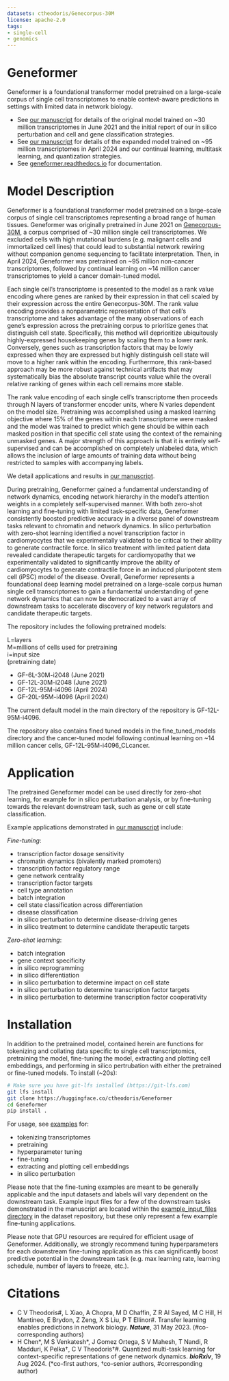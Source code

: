 ```yaml
---
datasets: ctheodoris/Genecorpus-30M
license: apache-2.0
tags:
- single-cell
- genomics
---
```

# Geneformer
Geneformer is a foundational transformer model pretrained on a large-scale corpus of single cell transcriptomes to enable context-aware predictions in settings with limited data in network biology.

- See [our manuscript](https://rdcu.be/ddrx0) for details of the original model trained on ~30 million transcriptomes in June 2021 and the initial report of our in silico perturbation and cell and gene classification strategies.
- See [our manuscript](https://www.biorxiv.org/content/10.1101/2024.08.16.608180v1.full.pdf) for details of the expanded model trained on ~95 million transcriptomes in April 2024 and our continual learning, multitask learning, and quantization strategies.
- See [geneformer.readthedocs.io](https://geneformer.readthedocs.io) for documentation.

# Model Description
Geneformer is a foundational transformer model pretrained on a large-scale corpus of single cell transcriptomes representing a broad range of human tissues. Geneformer was originally pretrained in June 2021 on [Genecorpus-30M](https://huggingface.co/datasets/ctheodoris/Genecorpus-30M), a corpus comprised of ~30 million single cell transcriptomes. We excluded cells with high mutational burdens (e.g. malignant cells and immortalized cell lines) that could lead to substantial network rewiring without companion genome sequencing to facilitate interpretation. Then, in April 2024, Geneformer was pretrained on ~95 million non-cancer transcriptomes, followed by continual learning on ~14 million cancer transcriptomes to yield a cancer domain-tuned model. 

Each single cell’s transcriptome is presented to the model as a rank value encoding where genes are ranked by their expression in that cell scaled by their expression across the entire Genecorpus-30M. The rank value encoding provides a nonparametric representation of that cell’s transcriptome and takes advantage of the many observations of each gene’s expression across the pretraining corpus to prioritize genes that distinguish cell state. Specifically, this method will deprioritize ubiquitously highly-expressed housekeeping genes by scaling them to a lower rank. Conversely, genes such as transcription factors that may be lowly expressed when they are expressed but highly distinguish cell state will move to a higher rank within the encoding. Furthermore, this rank-based approach may be more robust against technical artifacts that may systematically bias the absolute transcript counts value while the overall relative ranking of genes within each cell remains more stable.

The rank value encoding of each single cell’s transcriptome then proceeds through N layers of transformer encoder units, where N varies dependent on the model size. Pretraining was accomplished using a masked learning objective where 15% of the genes within each transcriptome were masked and the model was trained to predict which gene should be within each masked position in that specific cell state using the context of the remaining unmasked genes. A major strength of this approach is that it is entirely self-supervised and can be accomplished on completely unlabeled data, which allows the inclusion of large amounts of training data without being restricted to samples with accompanying labels.

We detail applications and results in [our manuscript](https://rdcu.be/ddrx0).

During pretraining, Geneformer gained a fundamental understanding of network dynamics, encoding network hierarchy in the model’s attention weights in a completely self-supervised manner. With both zero-shot learning and fine-tuning with limited task-specific data, Geneformer consistently boosted predictive accuracy in a diverse panel of downstream tasks relevant to chromatin and network dynamics. In silico perturbation with zero-shot learning identified a novel transcription factor in cardiomyocytes that we experimentally validated to be critical to their ability to generate contractile force. In silico treatment with limited patient data revealed candidate therapeutic targets for cardiomyopathy that we experimentally validated to significantly improve the ability of cardiomyocytes to generate contractile force in an induced pluripotent stem cell (iPSC) model of the disease. Overall, Geneformer represents a foundational deep learning model pretrained on a large-scale corpus human single cell transcriptomes to gain a fundamental understanding of gene network dynamics that can now be democratized to a vast array of downstream tasks to accelerate discovery of key network regulators and candidate therapeutic targets.

The repository includes the following pretrained models:

L=layers\
M=millions of cells used for pretraining\
i=input size\
(pretraining date)

- GF-6L-30M-i2048 (June 2021)
- GF-12L-30M-i2048 (June 2021)
- GF-12L-95M-i4096 (April 2024)
- GF-20L-95M-i4096 (April 2024)

The current default model in the main directory of the repository is GF-12L-95M-i4096.

The repository also contains fined tuned models in the fine_tuned_models directory and the cancer-tuned model following continual learning on ~14 million cancer cells, GF-12L-95M-i4096_CLcancer.

# Application
The pretrained Geneformer model can be used directly for zero-shot learning, for example for in silico perturbation analysis, or by fine-tuning towards the relevant downstream task, such as gene or cell state classification.

Example applications demonstrated in [our manuscript](https://rdcu.be/ddrx0) include:

*Fine-tuning*:
- transcription factor dosage sensitivity
- chromatin dynamics (bivalently marked promoters)
- transcription factor regulatory range
- gene network centrality
- transcription factor targets
- cell type annotation
- batch integration
- cell state classification across differentiation
- disease classification
- in silico perturbation to determine disease-driving genes
- in silico treatment to determine candidate therapeutic targets

*Zero-shot learning*:
- batch integration
- gene context specificity
- in silico reprogramming
- in silico differentiation
- in silico perturbation to determine impact on cell state
- in silico perturbation to determine transcription factor targets
- in silico perturbation to determine transcription factor cooperativity

# Installation
In addition to the pretrained model, contained herein are functions for tokenizing and collating data specific to single cell transcriptomics, pretraining the model, fine-tuning the model, extracting and plotting cell embeddings, and performing in silico pertrubation with either the pretrained or fine-tuned models. To install (~20s):

```bash
# Make sure you have git-lfs installed (https://git-lfs.com)
git lfs install
git clone https://huggingface.co/ctheodoris/Geneformer
cd Geneformer
pip install .
```

For usage, see [examples](https://huggingface.co/ctheodoris/Geneformer/tree/main/examples) for:
- tokenizing transcriptomes
- pretraining
- hyperparameter tuning
- fine-tuning
- extracting and plotting cell embeddings
- in silico perturbation

Please note that the fine-tuning examples are meant to be generally applicable and the input datasets and labels will vary dependent on the downstream task. Example input files for a few of the downstream tasks demonstrated in the manuscript are located within the [example_input_files directory](https://huggingface.co/datasets/ctheodoris/Genecorpus-30M/tree/main/example_input_files) in the dataset repository, but these only represent a few example fine-tuning applications.

Please note that GPU resources are required for efficient usage of Geneformer. Additionally, we strongly recommend tuning hyperparameters for each downstream fine-tuning application as this can significantly boost predictive potential in the downstream task (e.g. max learning rate, learning schedule, number of layers to freeze, etc.).

# Citations
- C V Theodoris#, L Xiao, A Chopra, M D Chaffin, Z R Al Sayed, M C Hill, H Mantineo, E Brydon, Z Zeng, X S Liu, P T Ellinor#. Transfer learning enables predictions in network biology. _**Nature**_, 31 May 2023. (#co-corresponding authors)
- H Chen*, M S Venkatesh*, J Gomez Ortega, S V Mahesh, T Nandi, R Madduri, K Pelka†, C V Theodoris†#. Quantized multi-task learning for context-specific representations of gene network dynamics. _**bioRxiv**_, 19 Aug 2024. (*co-first authors, †co-senior authors, #corresponding author)